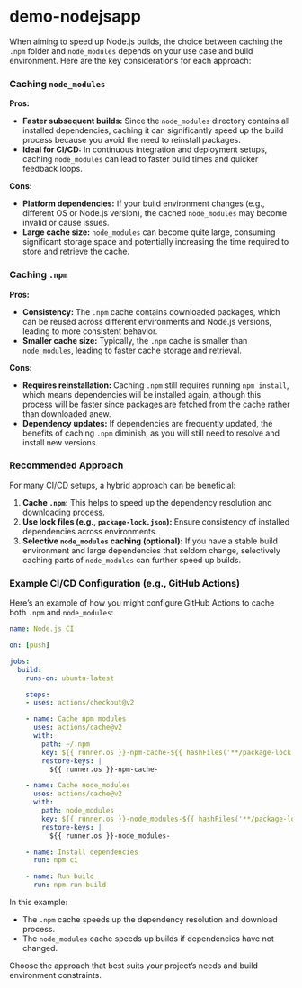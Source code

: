 # demo-nodejsapp

When aiming to speed up Node.js builds, the choice between caching the `.npm` folder and `node_modules` depends on your use case and build environment. Here are the key considerations for each approach:

### Caching `node_modules`

**Pros:**
- **Faster subsequent builds:** Since the `node_modules` directory contains all installed dependencies, caching it can significantly speed up the build process because you avoid the need to reinstall packages.
- **Ideal for CI/CD:** In continuous integration and deployment setups, caching `node_modules` can lead to faster build times and quicker feedback loops.

**Cons:**
- **Platform dependencies:** If your build environment changes (e.g., different OS or Node.js version), the cached `node_modules` may become invalid or cause issues.
- **Large cache size:** `node_modules` can become quite large, consuming significant storage space and potentially increasing the time required to store and retrieve the cache.

### Caching `.npm`

**Pros:**
- **Consistency:** The `.npm` cache contains downloaded packages, which can be reused across different environments and Node.js versions, leading to more consistent behavior.
- **Smaller cache size:** Typically, the `.npm` cache is smaller than `node_modules`, leading to faster cache storage and retrieval.

**Cons:**
- **Requires reinstallation:** Caching `.npm` still requires running `npm install`, which means dependencies will be installed again, although this process will be faster since packages are fetched from the cache rather than downloaded anew.
- **Dependency updates:** If dependencies are frequently updated, the benefits of caching `.npm` diminish, as you will still need to resolve and install new versions.

### Recommended Approach

For many CI/CD setups, a hybrid approach can be beneficial:

1. **Cache `.npm`:** This helps to speed up the dependency resolution and downloading process. 
2. **Use lock files (e.g., `package-lock.json`):** Ensure consistency of installed dependencies across environments.
3. **Selective `node_modules` caching (optional):** If you have a stable build environment and large dependencies that seldom change, selectively caching parts of `node_modules` can further speed up builds.

### Example CI/CD Configuration (e.g., GitHub Actions)

Here’s an example of how you might configure GitHub Actions to cache both `.npm` and `node_modules`:

```yaml
name: Node.js CI

on: [push]

jobs:
  build:
    runs-on: ubuntu-latest

    steps:
    - uses: actions/checkout@v2

    - name: Cache npm modules
      uses: actions/cache@v2
      with:
        path: ~/.npm
        key: ${{ runner.os }}-npm-cache-${{ hashFiles('**/package-lock.json') }}
        restore-keys: |
          ${{ runner.os }}-npm-cache-

    - name: Cache node_modules
      uses: actions/cache@v2
      with:
        path: node_modules
        key: ${{ runner.os }}-node_modules-${{ hashFiles('**/package-lock.json') }}
        restore-keys: |
          ${{ runner.os }}-node_modules-

    - name: Install dependencies
      run: npm ci

    - name: Run build
      run: npm run build
```

In this example:
- The `.npm` cache speeds up the dependency resolution and download process.
- The `node_modules` cache speeds up builds if dependencies have not changed.

Choose the approach that best suits your project’s needs and build environment constraints.

